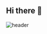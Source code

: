## Hi there 👋

![header](https://capsule-render.vercel.app/api?type=rounded&color=timeGradient&height=200&section=header&text=Welcome%20to%20Chanwoo%27s%20Github%20&animation=twinkling&fontSize=50)
